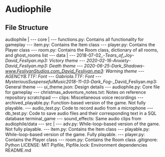 # Audiophile

## File Structure

audiophile
  |
  --- core
       |
       --- functions.py: Contains all functionality for gameplay
       --- item.py: Contains the Item class
       --- player.py: Contains the Player class
       --- room.py: Contains the Room class, dictionary of all rooms, and ghost_rooms list
  --- data
       |
       --- 2018-07-02_-_Tears_of_Joy_-_David_Fesliyan.mp3: Victory theme
       --- 2020-02-16_-_Anxiety_-_David_Fesliyan.mp3: Death theme
       --- 2020-06-25_-_Dark_Shadows_-_www.FesliyanStudios.com_David_Fesliyan.mp3: Warning theme
       --- AGENCYB.TTF: Font
       --- Gabriola.TTF: Font
       --- MysteriousSuspensefulMusic2018-11-03_-_Dark_Fog_-_David_Fesliyan.mp3: General theme
       --- ui_theme.json: Design details
  --- audiophile.py: Core file for gameplay
  --- christmas_adventure_notes.txt: Notes on reference repository
scratchpad
  --- clips: Miscellaneous voice recordings
  --- archived_playable.py: Function-based version of the game. Not fully playable.
  --- audio_test.py: Code to record audio from a microphone
  --- db_test.py: Code to save audio files and their corresponding text in a SQL database
terminal_game
  --- sound_effects: Same audio clips from audiophile/data
  --- src
       |
       --- adv.py: While-loop-based version of the game. Not fully playable.
       --- item.py: Contains the Item class
       --- playable.py: While-loop-based version of the game. Fully playable.
       --- player.py: Contains the Player class
       --- room.py: Contains the Room class
.gitignore: Python
LICENSE: MIT
Pipfile, Pipfile.lock: Environment dependencies
README.md
